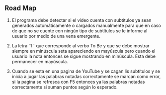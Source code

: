 ## Road Map

1. El programa debe detectar si el video cuenta con subtítulos ya sean generados automáticamente o cargados manualmente para que en caso de que no se cuente con ningún tipo de subtítulos se le informe al usuario por medio de una vena emergente.

2. La letra ¨I¨ que corresponde al verbo To Be y que se debe mostrar siempre en minúscula seta apareciendo en mayúscula pero cuando el usuario la nota entonces se sigue mostrando en minúscula. Esta debe permanecer en mayúscula.

3. Cuando se esta en una pagina de YouTube y se cagan lis subtítulos y se inicia a jugar las palabras notadas correctamente se marcan como error, si la pagina se refresca con F5 entonces ya las palabras notadas correctamente si suman puntos según lo esperado.
